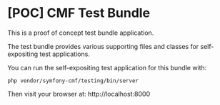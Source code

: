 # [POC] CMF Test Bundle

This is a proof of concept test bundle application.

The test bundle provides various supporting files and classes for
self-expositing test applications.

You can run the self-expositing test application for this bundle with:

    php vendor/symfony-cmf/testing/bin/server

Then visit your browser at: http://localhost:8000
